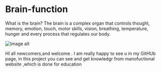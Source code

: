 # Brain-function
What is the brain? The brain is a complex organ that controls thought, memory, emotion, touch, motor skills, vision, breathing, temperature, hunger and every process that regulates our body.

![Image alt](https://github.com/{username}/{repository}/raw/{branch}/{path}/image.png)

HI all newcomers,and welcome . I am really happy to see u in my GitHUb page, in this project you can see and get knowledgr from manofuctional website ,which is done for education

